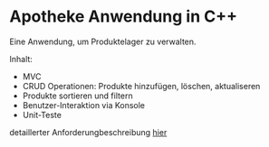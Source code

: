 # Apotheke Anwendung in C++
Eine Anwendung, um Produktelager zu verwalten.

Inhalt:
* MVC
* CRUD Operationen: Produkte hinzufügen, löschen, aktualiseren
* Produkte sortieren und filtern
* Benutzer-Interaktion via Konsole
* Unit-Teste


detaillerter Anforderungbeschreibung [hier](https://docs.google.com/document/d/e/2PACX-1vQKONxc86HX8MCOYPY2qtU8fsJrU3zuvcVdMCZpNzZtup9Yo0L_qrFzMYjfriN6zG6eFvp5nV0aLztJ/pub)
